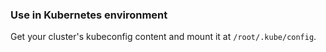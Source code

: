 ### Use in Kubernetes environment

Get your cluster's kubeconfig content and mount it at `/root/.kube/config`.

